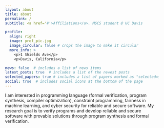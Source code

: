 ```yaml
---
layout: about
title: about
permalink: /
subtitle: <a href='#'>Affiliations</a>. MSCS student @ UC Davis

profile:
  align: right
  image: prof_pic.jpg
  image_circular: false # crops the image to make it circular
  more_info: >
    <p>1 Shields Ave</p>
    <p>Davis, California</p>

news: false  # includes a list of news items
latest_posts: true  # includes a list of the newest posts
selected_papers: true # includes a list of papers marked as "selected={true}"
social: true  # includes social icons at the bottom of the page
---
```


I am interested in programming language (formal verification, program synthesis, compiler optimization), constraint programming, fairness in machine learning, and cyber security for reliable and secure software. My research goal is to verify programs and develop reliable and secure software with provable solutions through program synthesis and formal verification.

<!-- Write your biography here. Tell the world about yourself. Link to your favorite [subreddit](http://reddit.com). You can put a picture in, too. The code is already in, just name your picture `prof_pic.jpg` and put it in the `img/` folder.

Put your address / P.O. box / other info right below your picture. You can also disable any of these elements by editing `profile` property of the YAML header of your `_pages/about.md`. Edit `_bibliography/papers.bib` and Jekyll will render your [publications page](/al-folio/publications/) automatically.

Link to your social media connections, too. This theme is set up to use [Font Awesome icons](https://fontawesome.com/) and [Academicons](https://jpswalsh.github.io/academicons/), like the ones below. Add your Facebook, Twitter, LinkedIn, Google Scholar, or just disable all of them. -->